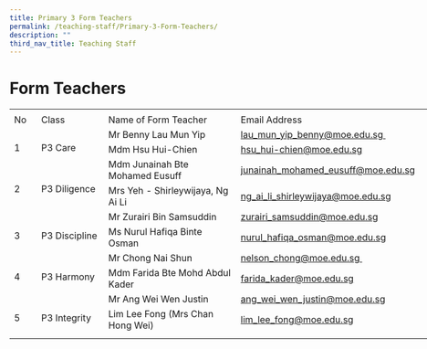 ```yaml
---
title: Primary 3 Form Teachers
permalink: /teaching-staff/Primary-3-Form-Teachers/
description: ""
third_nav_title: Teaching Staff
---
```

Form Teachers
=======================
<table border="0" cellpadding="0" cellspacing="0" width="757" style="border-collapse:
 collapse;width:569pt"><colgroup><col width="39" style="mso-width-source:userset;mso-width-alt:1426;width:29pt"> <col width="122" style="mso-width-source:userset;mso-width-alt:4461;width:92pt"> <col width="298" style="mso-width-source:userset;mso-width-alt:10898;width:224pt"> <col width="64" span="2" style="width:48pt"> <col width="64" style="width:48pt"> <col width="96" style="mso-width-source:userset;mso-width-alt:3510;width:72pt"> <col width="10" style="mso-width-source:userset;mso-width-alt:365;width:8pt"></colgroup><tbody><tr height="6" style="mso-height-source:userset;height:4.5pt"><td height="6" class="xl65" width="39" style="height:4.5pt;width:29pt"><a name="RANGE!D30:K42"></a></td><td width="122" style="width:92pt"></td><td width="298" style="width:224pt"></td><td width="64" style="width:48pt"></td><td width="64" style="width:48pt"></td><td width="64" style="width:48pt"></td><td width="96" style="width:72pt"></td><td width="10" style="width:8pt"></td></tr><tr height="21" style="height:15.75pt"><td height="21" class="xl73" width="39" style="height:15.75pt;width:29pt">No</td><td class="xl72" width="122" style="border-left:none;width:92pt">Class</td><td class="xl72" width="298" style="border-left:none;width:224pt">Name of Form Teacher</td><td colspan="4" class="xl70" style="border-left:none">Email Address</td><td></td></tr><tr height="21" style="height:15.75pt"><td rowspan="2" height="42" class="xl66" width="39" style="height:31.5pt;width:29pt">
<br>1</td><td rowspan="2" class="xl67" width="122" style="width:92pt">
<br>P3 Care</td><td class="xl69" style="border-top:none">Mr Benny Lau Mun Yip</td><td colspan="4" class="xl75" width="288" style="border-left:none;width:216pt"><span style="mso-bookmark:OLE_LINK2"><a href="mailto:lau_mun_yip_benny@moe.edu.sg&nbsp;">lau_mun_yip_benny@moe.edu.sg&nbsp;</a></span></td><td></td></tr><tr height="21" style="height:15.75pt"><td height="21" class="xl69" style="height:15.75pt;border-top:none">Mdm Hsu Hui-Chien</td><td colspan="4" class="xl74" style="border-left:none"><span style="mso-bookmark:
  OLE_LINK1"><a href="mailto:hsu_hui-chien@moe.edu.sg">hsu_hui-chien@moe.edu.sg</a></span></td><td></td></tr><tr height="21" style="height:15.75pt"><td rowspan="2" height="42" class="xl66" width="39" style="height:31.5pt;width:29pt">
<br>2</td><td rowspan="2" class="xl67" width="122" style="width:92pt">
<br>P3 Diligence</td><td class="xl69" style="border-top:none">Mdm Junainah Bte Mohamed Eusuff</td><td colspan="4" class="xl74" style="border-left:none"><span style="mso-color-alt:
  windowtext"><a href="mailto:junainah_mohamed_eusuff@moe.edu.sg">junainah_mohamed_eusuff@moe.edu.sg</a></span></td><td></td></tr><tr height="21" style="height:15.75pt"><td height="21" class="xl69" style="height:15.75pt;border-top:none">Mrs Yeh - Shirleywijaya, Ng Ai Li</td><td colspan="4" class="xl74" style="border-left:none"><span style="mso-color-alt:
  windowtext"><a href="mailto:ng_ai_li_shirleywijaya@moe.edu.sg">ng_ai_li_shirleywijaya@moe.edu.sg</a></span></td><td></td></tr><tr height="21" style="height:15.75pt"><td rowspan="2" height="42" class="xl66" width="39" style="height:31.5pt;width:29pt">
<br>3</td><td rowspan="2" class="xl67" width="122" style="width:92pt">
<br>P3 Discipline</td><td class="xl69" style="border-top:none">Mr Zurairi Bin Samsuddin</td><td colspan="4" class="xl74" style="border-left:none"><span style="mso-color-alt:
  windowtext"><a href="mailto:zurairi_samsuddin@moe.edu.sg">zurairi_samsuddin@moe.edu.sg</a></span></td><td></td></tr><tr height="21" style="height:15.75pt"><td height="21" class="xl69" style="height:15.75pt;border-top:none">Ms Nurul Hafiqa Binte Osman</td><td colspan="4" class="xl74" style="border-left:none"><span style="mso-color-alt:
  windowtext"><a href="mailto:nurul_hafiqa_osman@moe.edu.sg">nurul_hafiqa_osman@moe.edu.sg</a></span></td><td></td></tr><tr height="21" style="height:15.75pt"><td rowspan="2" height="42" class="xl66" width="39" style="height:31.5pt;width:29pt">
<br>4</td><td rowspan="2" class="xl67" width="122" style="width:92pt">
<br>P3 Harmony</td><td class="xl69" style="border-top:none">Mr Chong Nai Shun</td><td colspan="4" class="xl77" width="288" style="border-left:none;width:216pt"><a href="mailto:nelson_chong@moe.edu.sg&nbsp;">nelson_chong@moe.edu.sg&nbsp;</a></td><td></td></tr><tr height="21" style="height:15.75pt"><td height="21" class="xl69" style="height:15.75pt;border-top:none">Mdm Farida Bte Mohd Abdul Kader</td><td colspan="4" class="xl74" style="border-left:none"><span style="mso-color-alt:
  windowtext"><a href="mailto:farida_kader@moe.edu.sg">farida_kader@moe.edu.sg</a></span></td><td></td></tr><tr height="21" style="height:15.75pt"><td rowspan="2" height="42" class="xl66" width="39" style="height:31.5pt;width:29pt">
<br>5</td><td rowspan="2" class="xl67" width="122" style="width:92pt">
<br>P3 Integrity</td><td class="xl69" style="border-top:none">Mr Ang Wei Wen Justin</td><td colspan="4" class="xl74" style="border-left:none"><span style="mso-color-alt:
  windowtext"><a href="mailto:ang_wei_wen_justin@moe.edu.sg">ang_wei_wen_justin@moe.edu.sg</a></span></td><td></td></tr><tr height="21" style="height:15.75pt"><td height="21" class="xl69" style="height:15.75pt;border-top:none">Lim Lee Fong (Mrs Chan Hong Wei)</td><td colspan="4" class="xl74" style="border-left:none"><span style="mso-color-alt:
  windowtext"><a href="mailto:lim_lee_fong@moe.edu.sg">lim_lee_fong@moe.edu.sg</a></span></td><td></td></tr><tr height="9" style="mso-height-source:userset;height:6.75pt"><td height="9" class="xl65" style="height:6.75pt"></td><td></td><td></td><td></td><td></td><td></td><td></td><td></td></tr></tbody></table>